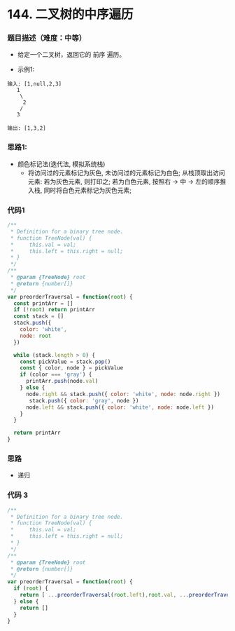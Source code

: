 <!--
 * @Author: your name
 * @Date: 2020-03-02 21:49:13
 * @LastEditTime: 2020-08-01 17:35:27
 * @LastEditors: Please set LastEditors
 * @Description: In User Settings Edit
 * @FilePath: /leetcode_fe/268_缺失数字.md
 -->
# 144. 二叉树的中序遍历

### 题目描述（难度：中等）
+ 给定一个二叉树，返回它的 前序 遍历。

+ 示例1:
```
输入: [1,null,2,3]
   1
    \
     2
    /
   3

输出: [1,3,2]
```


### 思路1:
+ 颜色标记法(迭代法, 模拟系统栈)
  - 将访问过的元素标记为灰色, 未访问过的元素标记为白色;
    从栈顶取出访问元素:
    若为灰色元素, 则打印之;
    若为白色元素, 按照右 -> 中 -> 左的顺序推入栈, 同时将白色元素标记为灰色元素;


### 代码1
```js
/**
 * Definition for a binary tree node.
 * function TreeNode(val) {
 *     this.val = val;
 *     this.left = this.right = null;
 * }
 */
/**
 * @param {TreeNode} root
 * @return {number[]}
 */
var preorderTraversal = function(root) {
  const printArr = []
  if (!root) return printArr
  const stack = []
  stack.push({
    color: 'white',
    node: root
  })

  while (stack.length > 0) {
    const pickValue = stack.pop()
    const { color, node } = pickValue
    if (color === 'gray') {
      printArr.push(node.val)
    } else {
      node.right && stack.push({ color: 'white', node: node.right })
       stack.push({ color: 'gray', node })
      node.left && stack.push({ color: 'white', node: node.left })
    }
  }

  return printArr
}
```


### 思路 
+ 递归

### 代码 3
```js
/**
 * Definition for a binary tree node.
 * function TreeNode(val) {
 *     this.val = val;
 *     this.left = this.right = null;
 * }
 */
/**
 * @param {TreeNode} root
 * @return {number[]}
 */
var preorderTraversal = function(root) {
  if (root) {
    return [ ...preorderTraversal(root.left),root.val, ...preorderTraversal(root.right)]
  } else {
    return []
  }
}
```


